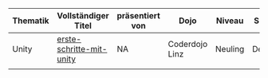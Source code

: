 | Thematik | Vollständiger Titel                                                                                                  | präsentiert von | Dojo           | Niveau  | Sprache  | Type          | Rubrik        |
| -------- | -------------------------------------------------------------------------------------------------------------------- | --------------- | -------------- | ------- | -------- | ------------- | ------------- |
| Unity    | [erste-schritte-mit-unity](http://coderdojo-linz.github.io/trainingsanleitungen/unity/erste-schritte-mit-unity.html) | NA              | Coderdojo Linz | Neuling | Deutsche | Dojo Erstellt | Online-Lernen |
|          |                                                                                                                      |                 |                |         |          |               |               |

